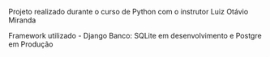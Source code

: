 Projeto realizado durante o curso de Python com o instrutor Luiz Otávio Miranda

Framework utilizado - Django
Banco: SQLite em desenvolvimento e Postgre em Produção
